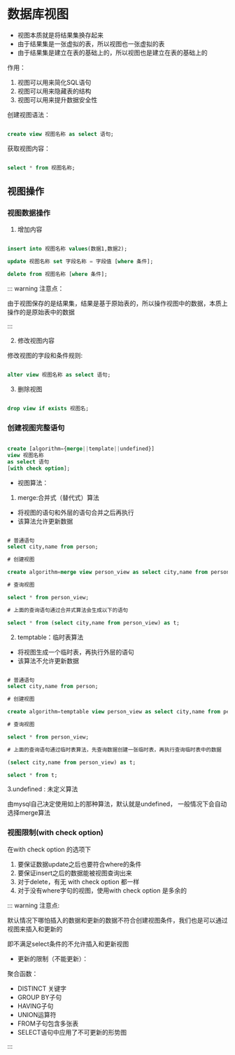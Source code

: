 # 数据库视图

* 视图本质就是将结果集换存起来
* 由于结果集是一张虚拟的表，所以视图也一张虚拟的表
* 由于结果集是建立在表的基础上的，所以视图也是建立在表的基础上的

作用：

1. 视图可以用来简化SQL语句
2. 视图可以用来隐藏表的结构
3. 视图可以用来提升数据安全性

创建视图语法：

```sql

create view 视图名称 as select 语句;

```

获取视图内容：

```sql

select * from 视图名称;

```

## 视图操作

### 视图数据操作

1. 增加内容

```sql

insert into 视图名称 values(数据1,数据2);

update 视图名称 set 字段名称 = 字段值 [where 条件];

delete from 视图名称 [where 条件];

```

::: warning 注意点：

由于视图保存的是结果集，结果是基于原始表的，所以操作视图中的数据，本质上操作的是原始表中的数据

:::

2. 修改视图内容

修改视图的字段和条件规则:

```sql

alter view 视图名称 as select 语句;

```

3. 删除视图

```sql

drop view if exists 视图名;

```

### 创建视图完整语句

```sql

create [algorithm={merge||template||undefined}]
view 视图名称
as select 语句
[with check option];

```

* 视图算法：

1. merge:合并式（替代式）算法
* 将视图的语句和外层的语句合并之后再执行
* 该算法允许更新数据
```sql

# 普通语句
select city,name from person;

# 创建视图

create algorithm=merge view person_view as select city,name from person;

# 查询视图

select * from person_view;

# 上面的查询语句通过合并式算法会生成以下的语句

select * from (select city,name from person_view) as t;   

```

2. temptable：临时表算法

* 将视图生成一个临时表，再执行外层的语句
* 该算法不允许更新数据

```sql

# 普通语句
select city,name from person;

# 创建视图

create algorithm=temptable view person_view as select city,name from person;

# 查询视图

select * from person_view;

# 上面的查询语句通过临时表算法，先查询数据创建一张临时表，再执行查询临时表中的数据

(select city,name from person_view) as t;

select * from t;   

```

3.undefined : 未定义算法

由mysql自己决定使用如上的那种算法，默认就是undefined，
一般情况下会自动选择merge算法

### 视图限制(with check option)

在with check option 的选项下

1. 要保证数据update之后也要符合where的条件
2. 要保证insert之后的数据能被视图查询出来
3. 对于delete，有无 with check option 都一样
4. 对于没有where字句的视图，使用with check option 是多余的

::: warning 注意点:

默认情况下哪怕插入的数据和更新的数据不符合创建视图条件，我们也是可以通过视图来插入和更新的

即不满足select条件的不允许插入和更新视图

* 更新的限制（不能更新）：

聚合函数：
* DISTINCT 关键字
* GROUP BY子句
* HAVING子句
* UNION运算符
* FROM子句包含多张表
* SELECT语句中应用了不可更新的形势图

:::